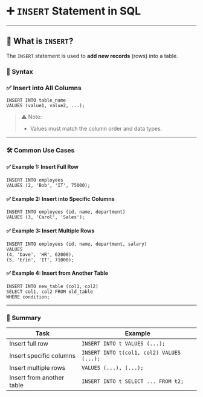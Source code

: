# ➕ `INSERT` Statement in SQL

---
## 📘 What is `INSERT`?

The `INSERT` statement is used to **add new records** (rows) into a table.

### 🧾 Syntax

### ✅ Insert into All Columns

```roomsql
INSERT INTO table_name
VALUES (value1, value2, ...);
```
>⚠️ Note:
> * Values must match the column order and data types.
---
### 🛠️ Common Use Cases
#### ✅ Example 1: Insert Full Row
```roomsql
INSERT INTO employees
VALUES (2, 'Bob', 'IT', 75000);
```
#### ✅ Example 2: Insert into Specific Columns
```roomsql
INSERT INTO employees (id, name, department)
VALUES (3, 'Carol', 'Sales');
```
#### ✅ Example 3: Insert Multiple Rows
```roomsql
INSERT INTO employees (id, name, department, salary)
VALUES 
(4, 'Dave', 'HR', 62000),
(5, 'Erin', 'IT', 71000);
```
#### ✅ Example 4: Insert from Another Table
```roomsql
INSERT INTO new_table (col1, col2)
SELECT col1, col2 FROM old_table
WHERE condition;
```
---
### 🧠 Summary
| Task                      | Example                                   |
| ------------------------- | ----------------------------------------- |
| Insert full row           | `INSERT INTO t VALUES (...);`             |
| Insert specific columns   | `INSERT INTO t(col1, col2) VALUES (...);` |
| Insert multiple rows      | `VALUES (...), (...);`                    |
| Insert from another table | `INSERT INTO t SELECT ... FROM t2;`       |
